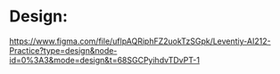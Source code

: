 # Design:
https://www.figma.com/file/uflpAQRiphFZ2uokTzSGpk/Leventiy-AI212-Practice?type=design&node-id=0%3A3&mode=design&t=68SGCPyihdvTDvPT-1
